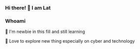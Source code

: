 ### Hi there! 👋 I am Lat
###  Whoami
🔭 I'm newbie in this fill and still learning

🌱 Love to explore new thing especially on cyber and technology



